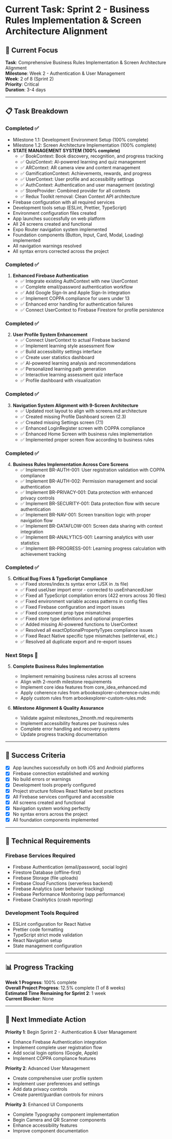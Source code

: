 # Current Task: Sprint 2 - Business Rules Implementation & Screen Architecture Alignment

## 🎯 **Current Focus**

**Task**: Comprehensive Business Rules Implementation & Screen Architecture Alignment  
**Milestone**: Week 2 - Authentication & User Management  
**Week**: 2 of 8 (Sprint 2)  
**Priority**: Critical  
**Duration**: 3-4 days  

---

## 📋 **Task Breakdown**

### **Completed ✅**
- Milestone 1.1: Development Environment Setup (100% complete)
- Milestone 1.2: Screen Architecture Implementation (100% complete)
- **STATE MANAGEMENT SYSTEM (100% complete)**
  - ✅ BookContext: Book discovery, recognition, and progress tracking
  - ✅ QuizContext: AI-powered learning and quiz management
  - ✅ ARContext: AR camera view and content management
  - ✅ GamificationContext: Achievements, rewards, and progress
  - ✅ UserContext: User profile and accessibility settings
  - ✅ AuthContext: Authentication and user management (existing)
  - ✅ StoreProvider: Combined provider for all contexts
  - ✅ Redux Toolkit removal: Clean Context API architecture
- Firebase configuration with all required services
- Development tools setup (ESLint, Prettier, TypeScript)
- Environment configuration files created
- App launches successfully on web platform
- All 24 screens created and functional
- Expo Router navigation system implemented
- Foundation components (Button, Input, Card, Modal, Loading) implemented
- All navigation warnings resolved
- All syntax errors corrected across the project

### **Completed ✅**
1. **Enhanced Firebase Authentication**
   - ✅ Integrate existing AuthContext with new UserContext
   - ✅ Complete email/password authentication workflow
   - ✅ Add Google Sign-In and Apple Sign-In integration
   - ✅ Implement COPPA compliance for users under 13
   - ✅ Enhanced error handling for authentication failures
   - ✅ Connect UserContext to Firebase Firestore for profile persistence

### **Completed ✅**
2. **User Profile System Enhancement**
   - ✅ Connect UserContext to actual Firebase backend
   - ✅ Implement learning style assessment flow
   - ✅ Build accessibility settings interface
   - ✅ Create user statistics dashboard
   - ✅ AI-powered learning analysis and recommendations
   - ✅ Personalized learning path generation
   - ✅ Interactive learning assessment quiz interface
   - ✅ Profile dashboard with visualization

### **Completed ✅**
3. **Navigation System Alignment with 9-Screen Architecture**
   - ✅ Updated root layout to align with screens.md architecture
   - ✅ Created missing Profile Dashboard screen (2.3)
   - ✅ Created missing Settings screen (7.1)
   - ✅ Enhanced LoginRegister screen with COPPA compliance
   - ✅ Enhanced Home Screen with business rules implementation
   - ✅ Implemented proper screen flow according to business rules

### **Completed ✅**
4. **Business Rules Implementation Across Core Screens**
   - ✅ Implement BR-AUTH-001: User registration validation with COPPA compliance
   - ✅ Implement BR-AUTH-002: Permission management and social authentication
   - ✅ Implement BR-PRIVACY-001: Data protection with enhanced privacy controls
   - ✅ Implement BR-SECURITY-001: Data protection flow with secure authentication
   - ✅ Implement BR-NAV-001: Screen transition logic with proper navigation flow
   - ✅ Implement BR-DATAFLOW-001: Screen data sharing with context integration
   - ✅ Implement BR-ANALYTICS-001: Learning analytics with user statistics
   - ✅ Implement BR-PROGRESS-001: Learning progress calculation with achievement tracking

### **Completed ✅**
5. **Critical Bug Fixes & TypeScript Compliance**
   - ✅ Fixed stores/index.ts syntax error (JSX in .ts file)
   - ✅ Fixed useUser import error - corrected to useEnhancedUser
   - ✅ Fixed all TypeScript compilation errors (422 errors across 30 files)
   - ✅ Fixed environment variable access patterns in config files
   - ✅ Fixed Firebase configuration and import issues
   - ✅ Fixed component prop type mismatches
   - ✅ Fixed store type definitions and optional properties
   - ✅ Added missing AI-powered functions to UserContext
   - ✅ Resolved all exactOptionalPropertyTypes compliance issues
   - ✅ Fixed React Native specific type mismatches (setInterval, etc.)
   - ✅ Resolved all duplicate export and re-export issues

### **Next Steps 📝**
5. **Complete Business Rules Implementation**
   - Implement remaining business rules across all screens
   - Align with 2-month milestone requirements
   - Implement core idea features from core_idea_enhanced.md
   - Apply coherence rules from arbookexplorer-coherence-rules.mdc
   - Apply custom rules from arbookexplorer-custom-rules.mdc

6. **Milestone Alignment & Quality Assurance**
   - Validate against milestones_2month.md requirements
   - Implement accessibility features per business rules
   - Complete error handling and recovery systems
   - Update progress tracking documentation

---

## 🎯 **Success Criteria**

- [x] App launches successfully on both iOS and Android platforms
- [x] Firebase connection established and working
- [x] No build errors or warnings
- [x] Development tools properly configured
- [x] Project structure follows React Native best practices
- [x] All Firebase services configured and accessible
- [x] All screens created and functional
- [x] Navigation system working perfectly
- [x] No syntax errors across the project
- [x] All foundation components implemented

---

## 🔧 **Technical Requirements**

### **Firebase Services Required**
- Firebase Authentication (email/password, social login)
- Firestore Database (offline-first)
- Firebase Storage (file uploads)
- Firebase Cloud Functions (serverless backend)
- Firebase Analytics (user behavior tracking)
- Firebase Performance Monitoring (app performance)
- Firebase Crashlytics (crash reporting)

### **Development Tools Required**
- ESLint configuration for React Native
- Prettier code formatting
- TypeScript strict mode validation
- React Navigation setup
- State management configuration

---

## 📊 **Progress Tracking**

**Week 1 Progress**: 100% complete  
**Overall Project Progress**: 12.5% complete (1 of 8 weeks)  
**Estimated Time Remaining for Sprint 2**: 1 week  
**Current Blocker**: None  

---

## 🚀 **Next Immediate Action**

**Priority 1**: Begin Sprint 2 - Authentication & User Management
- Enhance Firebase Authentication integration
- Implement complete user registration flow
- Add social login options (Google, Apple)
- Implement COPPA compliance features

**Priority 2**: Advanced User Management
- Create comprehensive user profile system
- Implement user preferences and settings
- Add data privacy controls
- Create parent/guardian controls for minors

**Priority 3**: Enhanced UI Components
- Complete Typography component implementation
- Begin Camera and QR Scanner components
- Enhance accessibility features
- Improve component documentation
